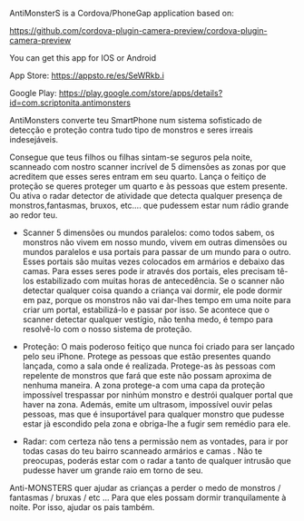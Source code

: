 AntiMonsterS is a Cordova/PhoneGap application based on:

https://github.com/cordova-plugin-camera-preview/cordova-plugin-camera-preview

You can get this app for IOS or Android

App Store: https://appsto.re/es/SeWRkb.i

Google Play: https://play.google.com/store/apps/details?id=com.scriptonita.antimonsters

AntiMonsters converte teu SmartPhone num sistema sofisticado de detecção e proteção contra tudo tipo de monstros e seres irreais indesejáveis.

Consegue que teus filhos ou filhas sintam-se seguros pela noite, scanneado com nostro scanner incrível de 5 dimensões as zonas por que acreditem que esses seres entram em seu quarto. Lança o feitiço de proteção se queres proteger um quarto e às pessoas que estem presente. Ou ativa o radar detector de atividade que detecta qualquer presença de monstros,fantasmas, bruxos, etc…. que pudessem estar num rádio grande ao redor teu.

* Scanner 5 dimensões ou mundos paralelos: como todos sabem, os monstros não vivem em nosso mundo, vivem em outras dimensões ou mundos paralelos e usa portais para passar de um mundo para o outro. Esses portais são muitas vezes colocados em armários e debaixo das camas. Para esses seres pode ir através dos portais, eles precisam tê-los estabilizado com muitas horas de antecedência. Se o scanner não detectar qualquer coisa quando a criança vai dormir, ele pode dormir em paz, porque os monstros não vai dar-lhes tempo em uma noite para criar um portal, estabilizá-lo e passar por isso. Se acontece que o scanner detectar qualquer vestígio, não tenha medo, é tempo para resolvê-lo com o nosso sistema de proteção.

* Proteção: O mais poderoso feitiço que nunca foi criado para ser lançado pelo seu iPhone. Protege as pessoas que estão presentes quando lançada, como a sala onde é realizada. Protege-as às pessoas com repelente de monstros que fará que este não possam aproxima de nenhuma maneira. A zona protege-a com uma capa da proteção impossível trespassar por ninhúm monstro e destrói qualquer portal que haver na zona. Además, emite um ultrasom, impossível ouvir pelas pessoas, mas que é  insuportável  para qualquer monstro que pudesse estar jà escondido pela zona e obriga-lhe a fugir sem remédio para ele.

* Radar: com certeza não tens a permissão nem as vontades, para ir por todas casas do teu bairro scanneado armários e camas . Não te preocupas, poderás estar com o radar a tanto de qualquer intrusão que pudesse haver um grande raio em torno de seu.

Anti-MONSTERS quer ajudar as crianças a perder o medo de monstros / fantasmas / bruxas / etc ... Para que eles possam dormir tranquilamente à noite. Por isso, ajudar os pais também.
